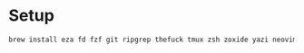 # Setup

```bash
brew install eza fd fzf git ripgrep thefuck tmux zsh zoxide yazi neovim aerospace bat ghostty lazygit starship
```
